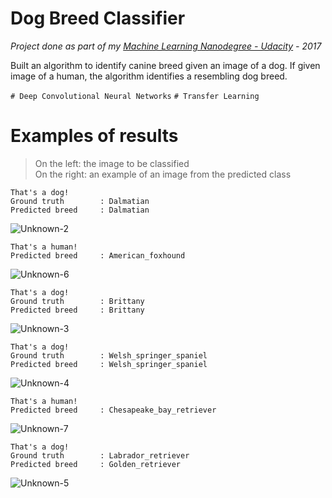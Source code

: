 
# Dog Breed Classifier

*Project done as part of my [Machine Learning Nanodegree - Udacity](https://graduation.udacity.com/confirm/JDXDQGCG) - 2017* 

Built an algorithm to identify canine breed given an image of a dog. If given image of a human, the algorithm identifies a resembling dog breed.

`# Deep Convolutional Neural Networks` `# Transfer Learning`

# Examples of results


> On the left: the image to be classified <br>
> On the right: an example of an image from the predicted class 

```
That's a dog!
Ground truth 	 	: Dalmatian
Predicted breed 	: Dalmatian
```

![Unknown-2](https://i.imgur.com/CwKldnw.png)

```
That's a human!
Predicted breed 	: American_foxhound
```

![Unknown-6](https://i.imgur.com/VoeHCXR.png)

```
That's a dog!
Ground truth 	 	: Brittany
Predicted breed 	: Brittany
```

![Unknown-3](https://i.imgur.com/cwOqPrW.png)

```
That's a dog!
Ground truth 	 	: Welsh_springer_spaniel
Predicted breed 	: Welsh_springer_spaniel
```

![Unknown-4](https://i.imgur.com/NZ8Kx99.png)

```
That's a human!
Predicted breed 	: Chesapeake_bay_retriever
```

![Unknown-7](https://i.imgur.com/BLVwYiB.png)

```
That's a dog!
Ground truth 	 	: Labrador_retriever
Predicted breed 	: Golden_retriever
```
![Unknown-5](https://i.imgur.com/ARbj9t1.png)

